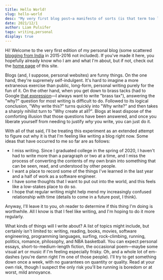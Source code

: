 ```yaml
---
title: Hello World!
slug: hello-world
desc: "My very first blog post—a manifesto of sorts (is that term too loaded?) on what I hope to accomplish here."
date: 2021/12/1
author: Liam Pulsifer
tags: writing,personal
display: true
---
```


Hi! Welcome to the very first edition of my personal blog (some scattered [blogging from India](https://indoreadventures.wordpress.com/) in 2015-2016 not included). If you've made it here, you hopefully already know who I am and what I'm about, but if not, check out the [home page](/) of this site.

Blogs (and, I suppose, personal websites) are funny things. On the one hand, they're supremely self-indulgent. It's hard to imagine a more extraneous exercise than public, long-form, personal writing purely for the fun of it. On the other hand, when you get down to brass tacks (had to Google [that expression](https://en.wiktionary.org/wiki/get_down_to_brass_tacks)—I always want to write "brass tax"), answering the "why?" question for most writing is difficult to do. Followed to its logical conclusion, "Why write this?" turns quickly into "Why write?" and then takes a sharply nihilist turn to "Why create at all?". Blogs at least dispose of the comforting illusion that those questions have been answered, and once you liberate yourself from needing to justify _why_ you write, you can just do it.

With all of that said, I'll be treating this experiment as an extended attempt to figure out why it is that I'm feeling like writing a blog right now. Some ideas that have occurred to me so far are as follows:

-   I miss writing. Since I graduated college in the spring of 2020, I haven't had to write more than a paragraph or two at a time, and I miss the process of converting the contents of my own brain into something that can be seen, read, and understood by other people.
-   I want a place to record some of the things I've learned in the last year and a half of work as a software engineer.
-   I have some thoughts that I want to put out into the world, and this feels like a low-stakes place to do so.
-   I hope that regular writing might help mend my increasingly confused relationship with time (details to come in a future post, I think).

Anyway, I'll leave it to you, oh reader to determine if this thing I'm doing is worthwhile. All I know is that I feel like writing, and I'm hoping to do it more regularly.

What kinds of things will I write about? A list of topics might include, but certainly isn't limited to: writing, reading, books, movies, software engineering, programming languages, surfing, rock-climbing, running, politics, romance, philosophy, and NBA basketball. You can expect personal essays, short-to-medium-length fiction, the occasional poem—maybe some visual art or music if I'm feeling especially frisky. Oh, and a whole lot of em-dashes (you're damn right I'm one of those people). I'll try to get something down once a week, with no guarantees on quantity or quality. Read at your own risk, though I suspect the only risk you'll be running is boredom or at worst, mild annoyance.
